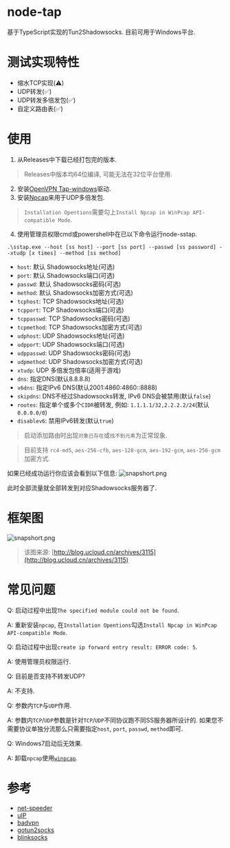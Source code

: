 # node-tap
基于TypeScript实现的Tun2Shadowsocks.
目前可用于Windows平台.

# 测试实现特性
* 缩水TCP实现(⚠️)
* UDP转发(✅)
* UDP转发多倍发包(✅)
* 自定义路由表(✅)

# 使用

1) 从Releases中下载已经打包完的版本.
> Releases中版本均64位编译, 可能无法在32位平台使用.
2) 安装[OpenVPN Tap-windows](https://swupdate.openvpn.org/community/releases/tap-windows-9.21.2.exe)驱动.
3) 安装[Npcap](https://nmap.org/npcap/)来用于UDP多倍发包.
> `Installation Opentions`需要勾上`Install Npcap in WinPcap API-compatible Mode`. 
4) 使用管理员权限cmd或powershell中在已以下命令运行node-sstap.
```
.\sstap.exe --host [ss host] --port [ss port] --passwd [ss password] --xtudp [x times] --method [ss method]
```

* `host`: 默认 Shadowsocks地址(可选)
* `port`: 默认 Shadowsocks端口(可选)
* `passwd`: 默认 Shadowsocks密码(可选)
* `method`: 默认 Shadowsocks加密方式(可选)
* `tcphost`: TCP Shadowsocks地址(可选)
* `tcpport`: TCP Shadowsocks端口(可选)
* `tcppasswd`: TCP Shadowsocks密码(可选)
* `tcpmethod`: TCP Shadowsocks加密方式(可选)
* `udphost`: UDP Shadowsocks地址(可选)
* `udpport`: UDP Shadowsocks端口(可选)
* `udppasswd`: UDP Shadowsocks密码(可选)
* `udpmethod`: UDP Shadowsocks加密方式(可选)
* `xtudp`: UDP 多倍发包倍率(适用于游戏)
* `dns`: 指定DNS(默认8.8.8.8)
* `v6dns`: 指定IPv6 DNS(默认2001:4860:4860::8888)
* `skipdns`: DNS不经过Shadowsocks转发, IPv6 DNS会被禁用(默认`false`)
* `routes`: 指定单个或多个`CIDR`被转发, 例如: `1.1.1.1/32,2.2.2.2/24`(默认`0.0.0.0/0`)
* `disablev6`: 禁用IPv6转发(默认`true`)

> 启动添加路由时出现`对象已存在`或`找不到元素`为正常现象.

> 目前支持 `rc4-md5`, `aes-256-cfb`, `aes-128-gcm`, `aes-192-gcm`, `aes-256-gcm` 加密方式.

如果已经成功运行你应该会看到以下信息:
![snapshort.png](https://i.loli.net/2018/03/31/5abf7da82d4d1.png)

此时全部流量就全部转发到对应Shadowsocks服务器了.

# 框架图
![snapshort.png](https://i.loli.net/2018/03/31/5abf8255372bd.png)
> 该图来源: [http://blog.ucloud.cn/archives/3115](http://blog.ucloud.cn/archives/3115)

# 常见问题
Q: 启动过程中出现`The specified module could not be found`.

A: 重新安装`npcap`, 在`Installation Opentions`勾选`Install Npcap in WinPcap API-compatible Mode`.

Q: 启动过程中出现`create ip forward entry result: ERROR code: 5`.

A: 使用管理员权限运行.

Q: 目前是否支持不转发UDP?

A: 不支持.

Q: 参数内`TCP`与`UDP`作用.

A: 参数内`TCP`/`UDP`参数是针对`TCP`/`UDP`不同协议跑不同SS服务器所设计的. 如果您不需要协议单独分流那么只需要指定`host`, `port`, `passwd`, `method`即可.

Q: Windows7启动后无效果.

A: 卸载`npcap`使用[`winpcap`](https://www.winpcap.org/).

# 参考
* [net-speeder](https://github.com/snooda/net-speeder)
* [uIP](https://en.wikipedia.org/wiki/UIP_(micro_IP))
* [badvpn](https://github.com/ambrop72/badvpn)
* [gotun2socks](https://github.com/yinghuocho/gotun2socks)
* [blinksocks](https://github.com/blinksocks/blinksocks)
